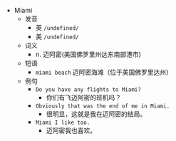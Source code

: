 - Miami
  - 发音
    - 英 `/undefined/`
    - 美 `/undefined/`
  - 词义
    - n. 迈阿密(美国佛罗里州达东南部港市)
  - 短语
    - `miami beach` 迈阿密海滩（位于美国佛罗里达州） 
  - 例句
    - `Do you have any flights to Miami?`
      - 你们有飞迈阿密的班机吗？
    - `Obviously that was the end of me in Miami.`
      - 很明显，这就是我在迈阿密的结局。
    - `Miami I like too.`
      - 迈阿密我也喜欢。

